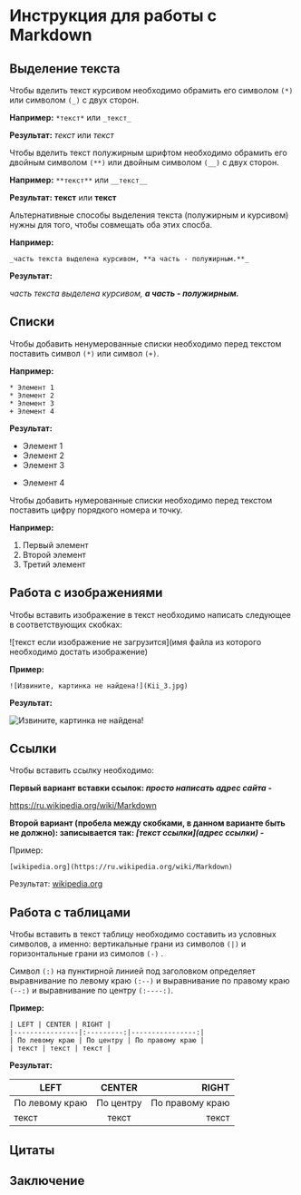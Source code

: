 # Инструкция для работы с Markdown

## Выделение текста

Чтобы вделить текст курсивом необходимо обрамить его символом ```(*)``` или символом ```(_)``` с двух сторон. 

**Например:** ```*текст*``` или ```_текст_```

**Результат:** *текст* или _текст_

Чтобы вделить текст полужирным шрифтом необходимо обрамить его двойным символом ```(**)``` или двойным символом ```(__)``` с двух сторон.

**Например:** ```**текст**``` или ```__текст__```

**Результат:** **текст** или __текст__

Альтернативные способы выделения текста (полужирным и курсивом) нужны для того, чтобы совмещать оба этих спосба.

**Например:**
```
_часть текста выделена курсивом, **а часть - полужирным.**_
```
**Результат:**

_часть текста выделена курсивом, **а часть - полужирным.**_

## Списки

Чтобы добавить ненумерованные списки необходимо перед текстом поставить символ ```(*)``` или символ ```(+)```.

**Например:** 
```
* Элемент 1
* Элемент 2
* Элемент 3
+ Элемент 4
```
**Результат:**
* Элемент 1
* Элемент 2
* Элемент 3
+ Элемент 4

Чтобы добавить нумерованные списки необходимо перед текстом поставить цифру порядкого номера и точку.

**Например:**
1. Первый элемент
2. Второй элемент
3. Третий элемент

## Работа с изображениями

Чтобы вставить изображение в текст необходимо написать следующее в соответствующих скобках:

![текст если изображение не загрузится](имя файла из которого необходимо достать изображение)

**Пример:**
```
![Извините, картинка не найдена!](Kii_3.jpg)
```
**Результат:**

![Извините, картинка не найдена!](Kii_3.jpg)

## Ссылки

Чтобы вставить ссылку необходимо:

**Первый вариант вставки ссылок: _просто написать адрес сайта -_**

https://ru.wikipedia.org/wiki/Markdown

**Второй вариант (пробела между скобками, в данном варианте быть не должно): записывается так: _[текст ссылки](адрес ссылки) -_**

Пример:
```
[wikipedia.org](https://ru.wikipedia.org/wiki/Markdown)
```
Результат:
[wikipedia.org](https://ru.wikipedia.org/wiki/Markdown)

## Работа с таблицами

Чтобы вставить в текст таблицу необходимо составить из условных символов, а именно: вертикальные грани из символов ```(|)``` и горизонтальные грани из симолов ```(-)``` .

Символ ```(:)``` на пунктирной линией под заголовком определяет выравнивание по левому краю ```(:--)``` и выравнивание по правому краю ```(--:)``` и выравнивание по центру ```(:----:)```.

**Пример:**
```
| LEFT | CENTER | RIGHT |
|----------------|:---------:|----------------:|
| По левому краю | По центру | По правому краю |
| текст | текст | текст |
```
**Результат:**

| LEFT | CENTER | RIGHT |
|----------------|:---------:|----------------:|
| По левому краю | По центру | По правому краю |
| текст | текст | текст |


## Цитаты

## Заключение